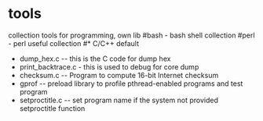 # tools
collection tools for programming, own lib
#bash - bash shell collection
#perl - perl useful collection
#*  C/C++ default
* dump_hex.c --  this is the C code for dump hex
* print_backtrace.c - this is used to debug for core dump
* checksum.c  --  Program to compute 16-bit Internet checksum 
* gprof -- preload library to profile pthread-enabled programs and test program 
* setproctitle.c -- set program name if the system not provided setproctitle function 
